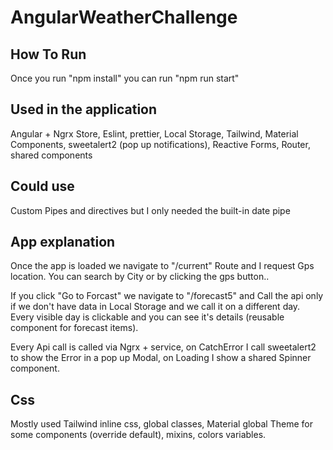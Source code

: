 # AngularWeatherChallenge
  
## How To Run
Once you run "npm install" you can run "npm run start"

## Used in the application
Angular + Ngrx Store, Eslint, prettier, Local Storage, Tailwind, Material Components, sweetalert2 (pop up notifications), Reactive Forms, Router, shared components

## Could use
Custom Pipes and directives but I only needed the built-in date pipe

## App explanation
Once the app is loaded we navigate to "/current" Route and I request Gps location. You can search by City or by clicking the gps button..

If you click "Go to Forcast" we navigate to "/forecast5" and Call the api only if we don't have data in Local Storage and we call it on a different day. Every visible day is clickable and you can see it's details (reusable component for forecast items). 

Every Api call is called via Ngrx + service, on CatchError I call sweetalert2 to show the Error in a pop up Modal, on Loading I show a shared Spinner component.

## Css
Mostly used Tailwind inline css, global classes, Material global Theme for some components (override default), mixins, colors variables.


